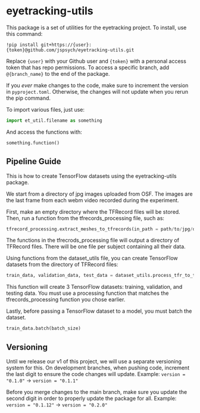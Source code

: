 # eyetracking-utils
This package is a set of utilities for the eyetracking
project. To install, use this command:
```
!pip install git+https://{user}:{token}@github.com/jspsych/eyetracking-utils.git
```
Replace `{user}` with your Github user and `{token}` with a 
personal access token that has repo permissions. To access 
a specific branch, add `@{branch_name}` to the end of the package.

If you *ever* make changes to the code, make sure to increment the 
version in `pyproject.toml`. Otherwise, the changes will not update 
when you rerun the pip command.

To import various files, just use:
```python
import et_util.filename as something 
```
And access the functions with:
```python
something.function()
```
## Pipeline Guide
This is how to create TensorFlow datasets using the eyetracking-utils package.

We start from a directory of jpg images uploaded from OSF. The images are the last frame from each webm video recorded during the experiment.  

First, make an empty directory where the TFRecord files will be stored. Then, run a function from the tfrecords_processing file, such as:

```python
tfrecord_processing.extract_meshes_to_tfrecords(in_path = path/to/jpg/directory, out_path = path/to/empty/directory)
```

The functions in the tfrecrods_processing file will output a directory of TFRecord files. There will be one file per subject containing all their data. 

Using functions from the dataset_utils file, you can create TensorFlow datasets from the directory of TFRecord files:

```python
train_data, validation_data, test_data = dataset_utils.process_tfr_to_tfds(directory_path = path/to/tfrecords, process = util.parse_tfr_element_mediapipe)
```

This function will create 3 TensorFlow datasets: training, validation, and testing data. You must use a processing function that matches the tfrecords_processing function you chose earlier. 

Lastly, before passing a TensorFlow dataset to a model, you must batch the dataset. 

```python
train_data.batch(batch_size)
```


## Versioning
Until we release our v1 of this project, we will use a separate 
versioning system for this. On development branches, when pushing 
code, increment the last digit to ensure the code changes will update. 
Example: `version = "0.1.0"` -> `version = "0.1.1"`

Before you merge changes to the main branch, make sure you update the 
second digit in order to properly update the package for all. 
Example: `version = "0.1.12"` -> `version = "0.2.0"`
